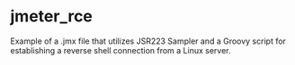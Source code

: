 # jmeter_rce
Example of a .jmx file that utilizes JSR223 Sampler and a Groovy script for establishing a reverse shell connection from a Linux server.
